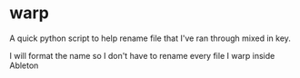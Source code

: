 # warp

A quick python script to help rename file that I've ran through mixed in key.

I will format the name so I don't have to rename every file I warp inside Ableton


